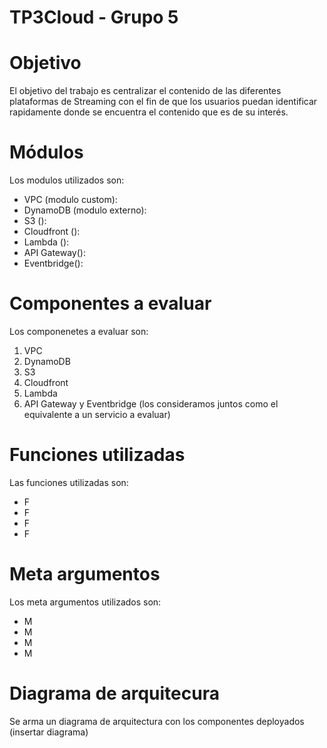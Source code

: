 # TP3Cloud - Grupo 5

# Objetivo
El objetivo del trabajo es centralizar el contenido de las diferentes plataformas de Streaming con el fin de que los usuarios puedan identificar rapidamente donde se encuentra el contenido que es de su interés.

# Módulos

Los modulos utilizados son:
- VPC (modulo custom):
- DynamoDB (modulo externo):
- S3 ():
- Cloudfront ():
- Lambda ():
- API Gateway():
- Eventbridge():

# Componentes a evaluar
Los componenetes a evaluar son:
1. VPC
2. DynamoDB
3. S3
4. Cloudfront
5. Lambda
6. API Gateway y Eventbridge (los consideramos juntos como el equivalente a un servicio a evaluar)

# Funciones utilizadas
Las funciones utilizadas son:
- F
- F
- F
- F

# Meta argumentos
Los meta argumentos utilizados son:
- M
- M
- M
- M

# Diagrama de arquitecura
Se arma un diagrama de arquitectura con los componentes deployados
(insertar diagrama)



